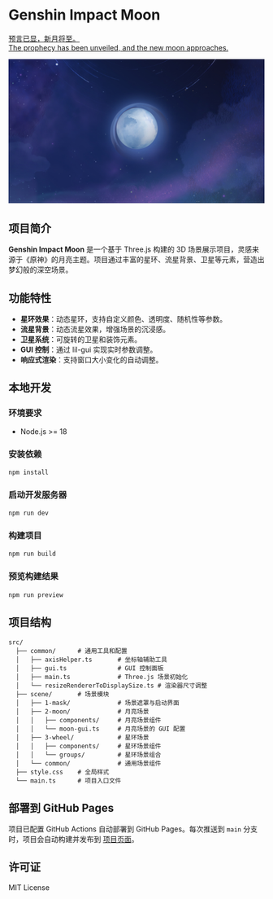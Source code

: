 # Genshin Impact Moon

[预言已显，新月将至。  
The prophecy has been unveiled, and the new moon approaches.](https://qirong77.github.io/genshin-impact-moon/)

![预览图](./image.png)

## 项目简介

**Genshin Impact Moon** 是一个基于 Three.js 构建的 3D 场景展示项目，灵感来源于《原神》的月亮主题。项目通过丰富的星环、流星背景、卫星等元素，营造出梦幻般的深空场景。

## 功能特性

- **星环效果**：动态星环，支持自定义颜色、透明度、随机性等参数。
- **流星背景**：动态流星效果，增强场景的沉浸感。
- **卫星系统**：可旋转的卫星和装饰元素。
- **GUI 控制**：通过 lil-gui 实现实时参数调整。
- **响应式渲染**：支持窗口大小变化的自动调整。

## 本地开发

### 环境要求

- Node.js >= 18

### 安装依赖

```bash
npm install
```

### 启动开发服务器

```bash
npm run dev
```

### 构建项目

```bash
npm run build
```

### 预览构建结果

```bash
npm run preview
```

## 项目结构

```
src/
  ├── common/      # 通用工具和配置
  │   ├── axisHelper.ts       # 坐标轴辅助工具
  │   ├── gui.ts              # GUI 控制面板
  │   ├── main.ts             # Three.js 场景初始化
  │   └── resizeRendererToDisplaySize.ts # 渲染器尺寸调整
  ├── scene/       # 场景模块
  │   ├── 1-mask/             # 场景遮罩与启动界面
  │   ├── 2-moon/             # 月亮场景
  │   │   ├── components/     # 月亮场景组件
  │   │   └── moon-gui.ts     # 月亮场景的 GUI 配置
  │   ├── 3-wheel/            # 星环场景
  │   │   ├── components/     # 星环场景组件
  │   │   └── groups/         # 星环场景组合
  │   └── common/             # 通用场景组件
  ├── style.css    # 全局样式
  └── main.ts      # 项目入口文件
```

## 部署到 GitHub Pages

项目已配置 GitHub Actions 自动部署到 GitHub Pages。每次推送到 `main` 分支时，项目会自动构建并发布到 [项目页面](https://qirong77.github.io/genshin-impact-moon/)。

## 许可证

MIT License